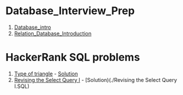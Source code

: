 # Database_Interview_Prep

1. [Database_intro](./Database_intro.md)
2. [Relation_Database_Introduction](./Relation_Database_Introduction.md)



# HackerRank SQL problems
1. [Type of triangle](https://www.hackerrank.com/challenges/what-type-of-triangle/problem?isFullScreen=true) - [Solution](./TRIANGLES.SQL)
1. [Revising the Select Query I](https://www.hackerrank.com/challenges/revising-the-select-query/problem?isFullScreen=true) - [Solution)(./Revising the Select Query I.SQL)
